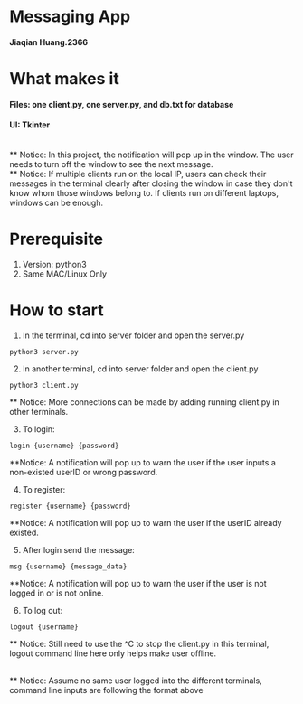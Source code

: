 
# Messaging App
#### Jiaqian Huang.2366

# What makes it
#### Files: one client.py, one server.py, and db.txt for database
#### UI: Tkinter 

<br />** Notice: In this project, the notification will pop up in the window. The user needs to turn off the window to see the next message. 
<br />** Notice: If multiple clients run on the local IP, users can check their messages in the terminal clearly after closing the window in case they don't know whom those windows belong to. If clients run on different laptops, windows can be enough.

# Prerequisite
1. Version: python3
2. Same MAC/Linux Only

# How to start
1. ln the terminal, cd into server folder and open the server.py
```
python3 server.py
```

2. ln another terminal, cd into server folder and open the client.py
```
python3 client.py
```
** Notice: More connections can be made by adding running client.py in other terminals.

3. To login:
```
login {username} {password}
```
**Notice: A notification will pop up to warn the user if the user inputs a non-existed userID or wrong password.

4. To register:
```
register {username} {password}
```
**Notice: A notification will pop up to warn the user if the userID already existed.

5. After login send the message:
```
msg {username} {message_data}
```
**Notice: A notification will pop up to warn the user if the user is not logged in or is not online.

6. To log out:
```
logout {username}
```
** Notice: Still need to use the ^C to stop the client.py in this terminal, logout command line here only helps make user offline.

<br />** Notice: Assume no same user logged into the different terminals, command line inputs are following the format above



